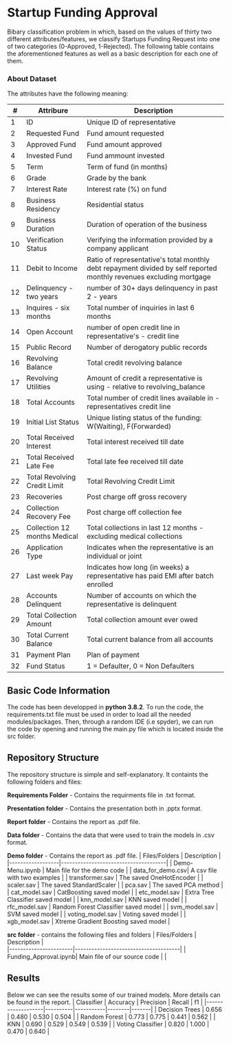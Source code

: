 # Startup Funding Approval
Bibary classification problem in which, based on the values of thirty two different attributes/features, we classify Startups Funding Request into one of two categories (0-Approved, 1-Rejected). The following table contains the aforementioned features as well as a basic description for each one of them.

### About Dataset
The attributes have the following meaning:

| # | Attribure       |  Description                         |              
|---|-----------------|--------------------------------------|
| 1 | ID              | Unique ID of representative |
| 2 | Requested Fund        | Fund amount requested   |
| 3 | Approved Fund          | Fund amount approved   |
| 4 | Invested Fund     | Fund ammount invested     |
| 5 | Term         | Term of fund (in months) |
| 6 | Grade    | Grade by the bank |
| 7 | Interest Rate  | Interest rate (%) on fund |
| 8 | Business Residency | Residential status|
| 9 | Business Duration       | Duration of operation of the business |
| 10 | Verification Status              | Verifying the information provided by a company applicant |
| 11 | Debit to Income              | Ratio of representative's total monthly debt repayment divided by self reported monthly revenues excluding mortgage |
| 12 | Delinquency - two years        | number of 30+ days delinquency in past 2 - years   |
| 13 | Inquires - six months          | Total number of inquiries in last 6 months   |
| 14 | Open Account     | number of open credit line in representative's - credit line     |
| 15 | Public Record         | Number of derogatory public records |
| 16 | Revolving Balance    | Total credit revolving balance |
| 17 | Revolving Utilities  | Amount of credit a representative is using - relative to revolving_balance |
| 18 | Total Accounts | Total number of credit lines available in - representatives credit line|
| 19 | Initial List Status       | Unique listing status of the funding: W(Waiting), F(Forwarded) |
| 20 | Total Received Interest              | Total interest received till date |
| 21 | Total Received Late Fee        | Total late fee received till date   |
| 22 | Total Revolving Credit Limit        | Total Revolving Credit Limit   |
| 23 | Recoveries          | Post charge off gross recovery   |
| 24 | Collection Recovery Fee     | Post charge off collection fee     |
| 25 | Collection 12 months Medical         | Total collections in last 12 months - excluding medical collections |
| 26 | Application Type    | Indicates when the representative is an individual or joint |
| 27 | Last week Pay  | Indicates how long (in weeks) a representative has paid EMI after batch enrolled |
| 28 | Accounts Delinquent | Number of accounts on which the representative is delinquent|
| 29 | Total Collection Amount       | Total collection amount ever owed |
| 30 | Total Current Balance              | Total current balance from all accounts |
| 31 | Payment Plan        | Plan of payment   |
| 32 | Fund Status        | 1 = Defaulter, 0 = Non Defaulters   |





## Basic Code Information
The code has been developped in **python 3.8.2**. To run the code, the requirements.txt file must be used in order to load all the needed modules/packages. Then, through a random IDE (i.e spyder), we can run the code by opening and running the main.py file which is located inside the src folder.

## Repository Structure
The repository structure is simple and self-explanatory. It containts the following folders and files:

**Requirements Folder** - Contains the requirments file in .txt format.

**Presentation folder** - Contains the presentation both in .pptx format.

**Report folder** - Contains the report as .pdf file.

**Data folder** - Contains the data that were used to train the models in .csv format.

**Demo folder** - Contains the report as .pdf file.
| Files/Folders    |  Description                         |              
|------------------|--------------------------------------|
| Demo-Menu.ipynb  | Main file for the demo code |
| data_for_demo.csv| A csv file with two examples |
| transformer.sav  | The saved OneHotEncoder |
| scaler.sav       | The saved StandardScaler |
| pca.sav		 | The saved PCA method |
| cat_model.sav    | CatBoosting saved model |
| etc_model.sav    | Extra Tree Classifier saved model |
| knn_model.sav    | KNN saved model |
| rfc_model.sav    | Random Forest Classifier saved model |
| svm_model.sav    | SVM saved model |
| voting_model.sav | Voting saved model |
| xgb_model.sav    | Xtreme Gradient Boosting saved model |

**src folder** - contains the following files and folders
| Files/Folders         |  Description                         |              
|-----------------------|--------------------------------------|
| Funding_Approval.ipynb| Main file of our source code |
|


## Results
Below we can see the results some of our trained models. More details can be found in the report.
| Classifier        | Accuracy | Precision | Recall | f1    |
|-------------------|----------|-----------|--------|-------|
| Decision Trees    | 0.656    | 0.480     | 0.530  | 0.504 |
| Random Forest     | 0.773    | 0.775     | 0.441  | 0.562 |
| KNN	              | 0.690    | 0.529     | 0.549  | 0.539 |
| Voting Classifier | 0.820    | 1.000     | 0.470  | 0.640 |
